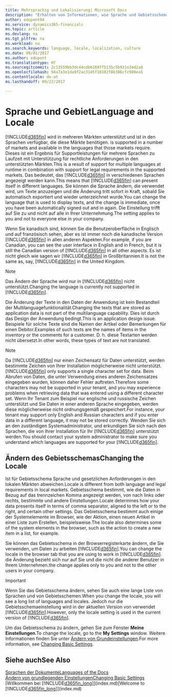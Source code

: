 ```yaml
---
title: Mehrsprachig und Lokalisierung| Microsoft Docs
description: "Erhalten von Informationen, wie Sprache und Gebietsschema die Benutzeroberfläche in Dynamics 365 beeinflussen."
author: edupont04
ms.service: dynamics365-financials
ms.topic: article
ms.devlang: na
ms.tgt_pltfrm: na
ms.workload: na
ms.search.keywords: language, locale, localization, culture
ms.date: 09/01/2017
ms.author: edupont
ms.translationtype: HT
ms.sourcegitcommit: 2c13559bb3dc44cdb61697f5135c5b931e34d2a8
ms.openlocfilehash: 94a7a3e1da9f2ac3145f18102f86386cfc980ea5
ms.contentlocale: de-at
ms.lasthandoff: 09/22/2017

---
```

# <a name="language-and-locale"></a><span data-ttu-id="7f662-103">Sprache und  Gebiet</span><span class="sxs-lookup"><span data-stu-id="7f662-103">Language and Locale</span></span>
[!INCLUDE[d365fin](includes/d365fin_md.md)]<span data-ttu-id="7f662-104"> wird in mehreren Märkten unterstützt und ist in den Sprachen verfügbar, die diese Märkte benötigen.</span><span class="sxs-lookup"><span data-stu-id="7f662-104"> is supported in a number of markets and available in the languages that those markets require.</span></span> <span data-ttu-id="7f662-105">Dieses ist ein Ergebnis für Supportleistungen für mehrere Sprachen zu Laufzeit mit Unterstützung für rechtliche Anforderungen in den unterstützten Märkten.</span><span class="sxs-lookup"><span data-stu-id="7f662-105">This is a result of support for multiple languages at runtime in combination with support for legal requirements in the supported markets.</span></span> <span data-ttu-id="7f662-106">Das bedeutet, das [!INCLUDE[d365fin](includes/d365fin_md.md)] in verschiedenen Sprachen angezeigt werden kann.</span><span class="sxs-lookup"><span data-stu-id="7f662-106">This means that [!INCLUDE[d365fin](includes/d365fin_md.md)] can present itself in different languages.</span></span> <span data-ttu-id="7f662-107">Sie können die Sprache ändern, die verwendet wird, um Texte anzuzeigen und die Änderung tritt sofort in Kraft, sobald Sie automatisch exportiert und wieder unterzeichnet wurde.</span><span class="sxs-lookup"><span data-stu-id="7f662-107">You can change the language that is used to display texts, and the change is immediate, once you have been automatically signed out and in again.</span></span> <span data-ttu-id="7f662-108">Die Einstellung trifft auf Sie zu und nicht auf alle in Ihrer Unternehmung.</span><span class="sxs-lookup"><span data-stu-id="7f662-108">The setting applies to you and not to everyone else in your company.</span></span>  

<span data-ttu-id="7f662-109">Wenn Sie kanadisch sind, können Sie die Benutzeroberfläche in Englisch und auf französisch sehen, aber es ist immer noch die kanadische Version [!INCLUDE[d365fin](includes/d365fin_md.md)] in allen anderen Aspekten.</span><span class="sxs-lookup"><span data-stu-id="7f662-109">For example, if you are Canadian, you can see the user interface in English and in French, but it is still the Canadian version of [!INCLUDE[d365fin](includes/d365fin_md.md)] in all other aspects.</span></span> <span data-ttu-id="7f662-110">Es ist nicht gleich wie sagen wir [!INCLUDE[d365fin](includes/d365fin_md.md)] in Großbritannien.</span><span class="sxs-lookup"><span data-stu-id="7f662-110">It is not the same as, say, [!INCLUDE[d365fin](includes/d365fin_md.md)] in the United Kingdom.</span></span>  

> [!NOTE]  
>  <span data-ttu-id="7f662-111">Das Ändern der Sprache wird nur in [!INCLUDE[d365fin](includes/d365fin_md.md)] nicht unterstützt.</span><span class="sxs-lookup"><span data-stu-id="7f662-111">Changing the language is currently not supported in [!INCLUDE[d365fin](includes/d365fin_md.md)].</span></span>

<span data-ttu-id="7f662-112">Die Änderung der Texte in den Daten der Anwendung ist kein Bestandteil der Multilanguagefunktionalität.</span><span class="sxs-lookup"><span data-stu-id="7f662-112">Changing the texts that are stored as application data is not part of the multilanguage capability.</span></span> <span data-ttu-id="7f662-113">Dies ist durch das Design der Anwendung bedingt.</span><span class="sxs-lookup"><span data-stu-id="7f662-113">This is an application design issue.</span></span> <span data-ttu-id="7f662-114">Beispiele für solche Texte sind die Namen der Artikel oder Bemerkungen für einen Debitor.</span><span class="sxs-lookup"><span data-stu-id="7f662-114">Examples of such texts are the names of items in the inventory or the comments for a customer.</span></span> <span data-ttu-id="7f662-115">D. h. diese Textarten werden nicht übersetzt.</span><span class="sxs-lookup"><span data-stu-id="7f662-115">In other words, these types of text are not translated.</span></span>  

> [!NOTE]  
>  <span data-ttu-id="7f662-116">Da  [!INCLUDE[d365fin](includes/d365fin_md.md)] nur einen Zeichensatz für Daten unterstützt, werden bestimmte Zeichen von Ihrer Installation möglicherweise nicht unterstützt.</span><span class="sxs-lookup"><span data-stu-id="7f662-116">[!INCLUDE[d365fin](includes/d365fin_md.md)] only supports a single character set for data.</span></span> <span data-ttu-id="7f662-117">Beim Abrufen von Daten, die unter Verwendung eines anderen Zeichensatzes eingegeben wurden, können daher Fehler auftreten.</span><span class="sxs-lookup"><span data-stu-id="7f662-117">Therefore some characters may not be supported in your tenant, and you may experience problems when retrieving data that was entered using a different character set.</span></span> <span data-ttu-id="7f662-118">Wenn Ihr Tenant zum Beispiel nur englische und russische Zeichen unterstützt und Sie Daten in einer anderen Sprache eingegeben, werden diese möglicherweise nicht ordnungsgemäß gespeichert.</span><span class="sxs-lookup"><span data-stu-id="7f662-118">For instance, your tenant may support only English and Russian characters and if you enter data in a different language, it may not be stored correctly.</span></span> <span data-ttu-id="7f662-119">Wenden Sie sich an den zuständigen Systemadministrator, und erkundigen Sie sich nach den Sprachen, die von Ihrer Installation für Ihr [!INCLUDE[d365fin](includes/d365fin_md.md)] unterstützt werden.</span><span class="sxs-lookup"><span data-stu-id="7f662-119">You should contact your system administrator to make sure you understand which languages are supported for your [!INCLUDE[d365fin](includes/d365fin_md.md)].</span></span>  

## <a name="changing-the-locale"></a><span data-ttu-id="7f662-120">Ändern des Gebietsschemas</span><span class="sxs-lookup"><span data-stu-id="7f662-120">Changing the Locale</span></span>
<span data-ttu-id="7f662-121">Ist für Gebietsschema Sprache und gesetzlichen Anforderungen in den lokalen Märkten abweichen.</span><span class="sxs-lookup"><span data-stu-id="7f662-121">Locale is different from both language and legal requirements in local markets.</span></span> <span data-ttu-id="7f662-122">Gebietsschema bestimmt, wie die Daten in Bezug auf das trennzeichen Komma angezeigt werden, von nach links oder rechts, bestimmte und andere Einstellungen.</span><span class="sxs-lookup"><span data-stu-id="7f662-122">Locale determines how your data presents itself in terms of comma separator, aligned to the left or to the right, and certain other settings.</span></span> <span data-ttu-id="7f662-123">Das Gebietsschema bestimmt auch einige der Systemelemente im Browser, wie der Aktion, einen neuen Artikel in einer Liste zum Erstellen, beispielsweise.</span><span class="sxs-lookup"><span data-stu-id="7f662-123">The locale also determines some of the system elements in the browser, such as the action to create a new item in a list, for example.</span></span>  

<span data-ttu-id="7f662-124">Sie können das Gebietsschema in der Browserregisterkarte ändern, die Sie verwenden, um Daten zu arbeiten [!INCLUDE[d365fin](includes/d365fin_md.md)].</span><span class="sxs-lookup"><span data-stu-id="7f662-124">You can change the locale in the browser tab that you are using to work in [!INCLUDE[d365fin](includes/d365fin_md.md)].</span></span> <span data-ttu-id="7f662-125">die Änderung bezieht sich nur auf Sie  und die nicht die anderer Benutzer in Ihrem Unternehmen.</span><span class="sxs-lookup"><span data-stu-id="7f662-125">the change applies only to you and not to the other users in your company.</span></span>  

> [!IMPORTANT]  
>  <span data-ttu-id="7f662-126">Wenn Sie das Gebietsschema ändern, sehen Sie auch eine lange Liste von Sprachen und von Gebietsschemen.</span><span class="sxs-lookup"><span data-stu-id="7f662-126">When you change the locale, you will see a long list of languages and locales.</span></span> <span data-ttu-id="7f662-127">Jedoch nur die Gebietsschemaeinstellung wird in der aktuellen Version von verwendet [!INCLUDE[d365fin](includes/d365fin_md.md)].</span><span class="sxs-lookup"><span data-stu-id="7f662-127">However, only the locale setting is used in the current version of [!INCLUDE[d365fin](includes/d365fin_md.md)].</span></span>  

<span data-ttu-id="7f662-128">Um das Gebietsschema zu ändern, gehen Sie zum Fenster **Meine Einstellungen**.</span><span class="sxs-lookup"><span data-stu-id="7f662-128">To change the locale, go to the **My Settings** window.</span></span> <span data-ttu-id="7f662-129">Weitere Informationen finden Sie unter [Ändern von Grundeinstellungen](ui-change-basic-settings.md).</span><span class="sxs-lookup"><span data-stu-id="7f662-129">For more information, see [Changing Basic Settings](ui-change-basic-settings.md).</span></span>  

## <a name="see-also"></a><span data-ttu-id="7f662-130">Siehe auch</span><span class="sxs-lookup"><span data-stu-id="7f662-130">See Also</span></span>  
[<span data-ttu-id="7f662-131">Sprachen der Dokumente</span><span class="sxs-lookup"><span data-stu-id="7f662-131">Languages of the Docs</span></span>](about-languages.md)  
[<span data-ttu-id="7f662-132">Ändern von grundlegenden Einstellungen</span><span class="sxs-lookup"><span data-stu-id="7f662-132">Changing Basic Settings</span></span>](ui-change-basic-settings.md)  
<span data-ttu-id="7f662-133">[Willkommen bei [!INCLUDE[d365fin_long](includes/d365fin_long_md.md)]](index.md)</span><span class="sxs-lookup"><span data-stu-id="7f662-133">[Welcome to [!INCLUDE[d365fin_long](includes/d365fin_long_md.md)]](index.md)</span></span>  

